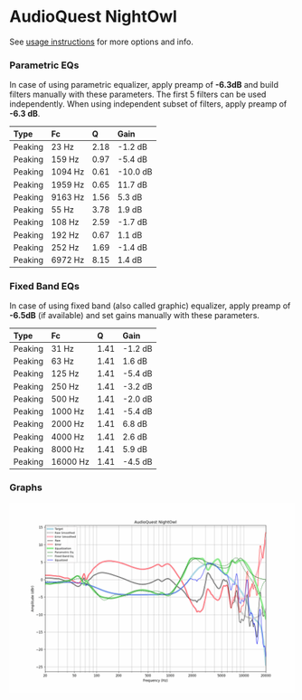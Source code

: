 # AudioQuest NightOwl
See [usage instructions](https://github.com/jaakkopasanen/AutoEq#usage) for more options and info.

### Parametric EQs
In case of using parametric equalizer, apply preamp of **-6.3dB** and build filters manually
with these parameters. The first 5 filters can be used independently.
When using independent subset of filters, apply preamp of **-6.3 dB**.

| Type    | Fc      |    Q | Gain     |
|:--------|:--------|:-----|:---------|
| Peaking | 23 Hz   | 2.18 | -1.2 dB  |
| Peaking | 159 Hz  | 0.97 | -5.4 dB  |
| Peaking | 1094 Hz | 0.61 | -10.0 dB |
| Peaking | 1959 Hz | 0.65 | 11.7 dB  |
| Peaking | 9163 Hz | 1.56 | 5.3 dB   |
| Peaking | 55 Hz   | 3.78 | 1.9 dB   |
| Peaking | 108 Hz  | 2.59 | -1.7 dB  |
| Peaking | 192 Hz  | 0.67 | 1.1 dB   |
| Peaking | 252 Hz  | 1.69 | -1.4 dB  |
| Peaking | 6972 Hz | 8.15 | 1.4 dB   |

### Fixed Band EQs
In case of using fixed band (also called graphic) equalizer, apply preamp of **-6.5dB**
(if available) and set gains manually with these parameters.

| Type    | Fc       |    Q | Gain    |
|:--------|:---------|:-----|:--------|
| Peaking | 31 Hz    | 1.41 | -1.2 dB |
| Peaking | 63 Hz    | 1.41 | 1.6 dB  |
| Peaking | 125 Hz   | 1.41 | -5.4 dB |
| Peaking | 250 Hz   | 1.41 | -3.2 dB |
| Peaking | 500 Hz   | 1.41 | -2.0 dB |
| Peaking | 1000 Hz  | 1.41 | -5.4 dB |
| Peaking | 2000 Hz  | 1.41 | 6.8 dB  |
| Peaking | 4000 Hz  | 1.41 | 2.6 dB  |
| Peaking | 8000 Hz  | 1.41 | 5.9 dB  |
| Peaking | 16000 Hz | 1.41 | -4.5 dB |

### Graphs
![](./AudioQuest%20NightOwl.png)